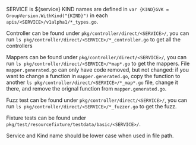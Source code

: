 SERVICE is ${service}
KIND names are defined in `var {KIND}GVK = GroupVersion.WithKind("{KIND}")` in each `apis/<SERVICE>/v1alpha1/*_types.go`.

Controller can be found under `pkg/controller/direct/<SERVICE>/`, you can run `ls pkg/controller/direct/<SERVICE>/*_controller.go` to get all the controllers

Mappers can be found under `pkg/controller/direct/<SERVICE>/`, you can run `ls pkg/controller/direct/<SERVICE>/*map*.go` to get the mappers.
File `mapper.generated.go` can only have code removed, but not changed: if you want to change a function in `mapper.generated.go`, copy the function to another  `ls pkg/controller/direct/<SERVICE>/*_map*.go` file, change it there, and remove the orignal function from `mapper.generated.go`.

Fuzz test can be found under `pkg/controller/direct/<SERVICE>/`, you can run `ls pkg/controller/direct/<SERVICE>/*_fuzzer.go` to get the fuzz.

Fixture tests can be found under `pkg/test/resourcefixture/testdata/basic/<SERVICE>/`. 

Service and Kind name should be lower case when used in file path.
